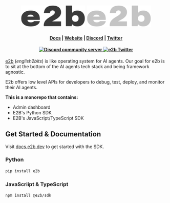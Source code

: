 <h1 align="center">
  <img width="200" src="docs-assets/logoname-black.svg#gh-light-mode-only" alt="e2b">
  <img width="200" src="docs-assets/logoname-white.svg#gh-dark-mode-only" alt="e2b">
</h1>

<h4 align="center">
  <a href="https://docs.e2b.dev">Docs</a> |
  <a href="https://e2b.dev">Website</a> |
  <a href="https://discord.gg/U7KEcGErtQ">Discord</a> |
  <a href="https://twitter.com/e2b_dev">Twitter</a>
</h4>

<h4 align="center">
  <a href="https://discord.gg/U7KEcGErtQ">
    <img src="https://img.shields.io/badge/chat-on%20Discord-blue" alt="Discord community server" />
  </a>
  <a href="https://twitter.com/e2b_dev">
    <img src="https://img.shields.io/twitter/follow/infisical?label=Follow" alt="e2b Twitter" />
  </a>
</h4>

[e2b](https://e2b.dev) (_english2bits_) is like operating system for AI agents. Our goal for e2b is to sit at the bottom of the AI agents tech stack and being framework agnostic.

E2b offers low level APIs for developers to debug, test, deploy, and monitor their AI agents.

**This is a monorepo that contains:**
- Admin dashboard
- E2B's Python SDK
- E2B's JavaScript/TypeScript SDK

## Get Started & Documentation

Visit [docs.e2b.dev](https://docs.e2b.dev/) to get started with the SDK.

### Python
```bash
pip install e2b
```

### JavaScriipt & TypeScript
```bash
npm install @e2b/sdk
```
